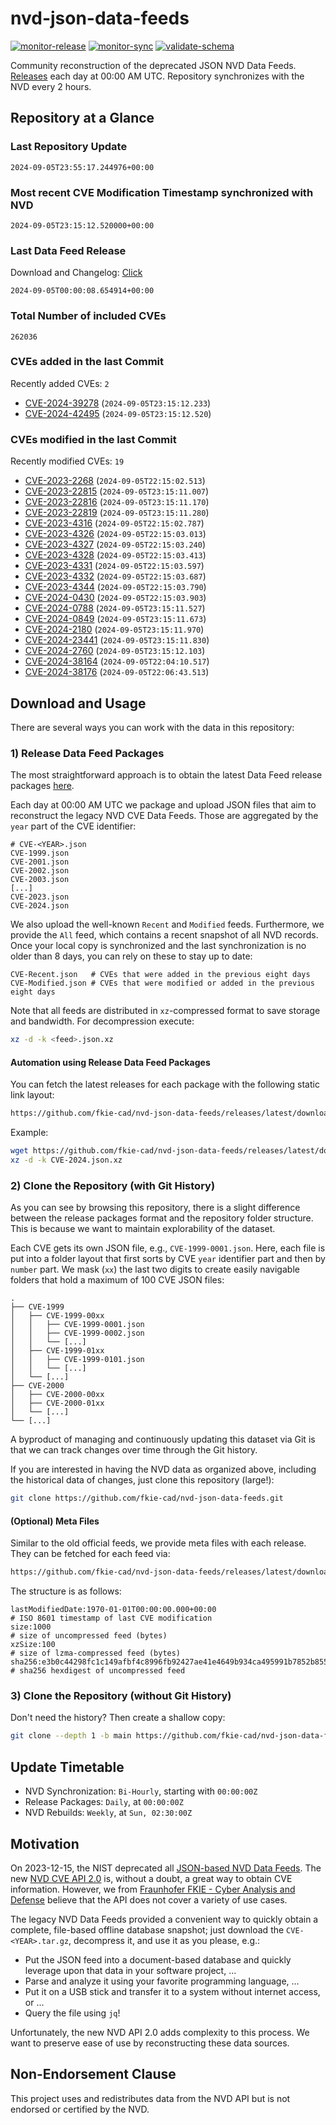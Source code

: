 # nvd-json-data-feeds

[![monitor-release](https://github.com/fkie-cad/nvd-json-data-feeds/actions/workflows/monitor_release.yml/badge.svg)](https://github.com/fkie-cad/nvd-json-data-feeds/actions/workflows/monitor_release.yml)
[![monitor-sync](https://github.com/fkie-cad/nvd-json-data-feeds/actions/workflows/monitor_sync.yml/badge.svg)](https://github.com/fkie-cad/nvd-json-data-feeds/actions/workflows/monitor_sync.yml)
[![validate-schema](https://github.com/fkie-cad/nvd-json-data-feeds/actions/workflows/validate_schema.yml/badge.svg)](https://github.com/fkie-cad/nvd-json-data-feeds/actions/workflows/validate_schema.yml)

Community reconstruction of the deprecated JSON NVD Data Feeds.
[Releases](https://github.com/fkie-cad/nvd-json-data-feeds/releases/latest) each day at 00:00 AM UTC.
Repository synchronizes with the NVD every 2 hours.

## Repository at a Glance

### Last Repository Update

```plain
2024-09-05T23:55:17.244976+00:00
```

### Most recent CVE Modification Timestamp synchronized with NVD

```plain
2024-09-05T23:15:12.520000+00:00
```

### Last Data Feed Release

Download and Changelog: [Click](https://github.com/fkie-cad/nvd-json-data-feeds/releases/latest)

```plain
2024-09-05T00:00:08.654914+00:00
```

### Total Number of included CVEs

```plain
262036
```

### CVEs added in the last Commit

Recently added CVEs: `2`

- [CVE-2024-39278](CVE-2024/CVE-2024-392xx/CVE-2024-39278.json) (`2024-09-05T23:15:12.233`)
- [CVE-2024-42495](CVE-2024/CVE-2024-424xx/CVE-2024-42495.json) (`2024-09-05T23:15:12.520`)


### CVEs modified in the last Commit

Recently modified CVEs: `19`

- [CVE-2023-2268](CVE-2023/CVE-2023-22xx/CVE-2023-2268.json) (`2024-09-05T22:15:02.513`)
- [CVE-2023-22815](CVE-2023/CVE-2023-228xx/CVE-2023-22815.json) (`2024-09-05T23:15:11.007`)
- [CVE-2023-22816](CVE-2023/CVE-2023-228xx/CVE-2023-22816.json) (`2024-09-05T23:15:11.170`)
- [CVE-2023-22819](CVE-2023/CVE-2023-228xx/CVE-2023-22819.json) (`2024-09-05T23:15:11.280`)
- [CVE-2023-4316](CVE-2023/CVE-2023-43xx/CVE-2023-4316.json) (`2024-09-05T22:15:02.787`)
- [CVE-2023-4326](CVE-2023/CVE-2023-43xx/CVE-2023-4326.json) (`2024-09-05T22:15:03.013`)
- [CVE-2023-4327](CVE-2023/CVE-2023-43xx/CVE-2023-4327.json) (`2024-09-05T22:15:03.240`)
- [CVE-2023-4328](CVE-2023/CVE-2023-43xx/CVE-2023-4328.json) (`2024-09-05T22:15:03.413`)
- [CVE-2023-4331](CVE-2023/CVE-2023-43xx/CVE-2023-4331.json) (`2024-09-05T22:15:03.597`)
- [CVE-2023-4332](CVE-2023/CVE-2023-43xx/CVE-2023-4332.json) (`2024-09-05T22:15:03.687`)
- [CVE-2023-4344](CVE-2023/CVE-2023-43xx/CVE-2023-4344.json) (`2024-09-05T22:15:03.790`)
- [CVE-2024-0430](CVE-2024/CVE-2024-04xx/CVE-2024-0430.json) (`2024-09-05T22:15:03.903`)
- [CVE-2024-0788](CVE-2024/CVE-2024-07xx/CVE-2024-0788.json) (`2024-09-05T23:15:11.527`)
- [CVE-2024-0849](CVE-2024/CVE-2024-08xx/CVE-2024-0849.json) (`2024-09-05T23:15:11.673`)
- [CVE-2024-2180](CVE-2024/CVE-2024-21xx/CVE-2024-2180.json) (`2024-09-05T23:15:11.970`)
- [CVE-2024-23441](CVE-2024/CVE-2024-234xx/CVE-2024-23441.json) (`2024-09-05T23:15:11.830`)
- [CVE-2024-2760](CVE-2024/CVE-2024-27xx/CVE-2024-2760.json) (`2024-09-05T23:15:12.103`)
- [CVE-2024-38164](CVE-2024/CVE-2024-381xx/CVE-2024-38164.json) (`2024-09-05T22:04:10.517`)
- [CVE-2024-38176](CVE-2024/CVE-2024-381xx/CVE-2024-38176.json) (`2024-09-05T22:06:43.513`)


## Download and Usage

There are several ways you can work with the data in this repository:

### 1) Release Data Feed Packages

The most straightforward approach is to obtain the latest Data Feed release packages [here](https://github.com/fkie-cad/nvd-json-data-feeds/releases/latest).

Each day at 00:00 AM UTC we package and upload JSON files that aim to reconstruct the legacy NVD CVE Data Feeds.
Those are aggregated by the `year` part of the CVE identifier:

```
# CVE-<YEAR>.json
CVE-1999.json
CVE-2001.json
CVE-2002.json
CVE-2003.json
[...]
CVE-2023.json
CVE-2024.json
```

We also upload the well-known `Recent` and `Modified` feeds.
Furthermore, we provide the `All` feed, which contains a recent snapshot of all NVD records.
Once your local copy is synchronized and the last synchronization is no older than 8 days, you can rely on these to stay up to date:

```plain
CVE-Recent.json   # CVEs that were added in the previous eight days
CVE-Modified.json # CVEs that were modified or added in the previous eight days
```

Note that all feeds are distributed in `xz`-compressed format to save storage and bandwidth.
For decompression execute:

```sh
xz -d -k <feed>.json.xz
```

#### Automation using Release Data Feed Packages

You can fetch the latest releases for each package with the following static link layout:

```sh
https://github.com/fkie-cad/nvd-json-data-feeds/releases/latest/download/CVE-<YEAR>.json.xz
```

Example:

```sh
wget https://github.com/fkie-cad/nvd-json-data-feeds/releases/latest/download/CVE-2024.json.xz
xz -d -k CVE-2024.json.xz
```

### 2) Clone the Repository (with Git History)

As you can see by browsing this repository, there is a slight difference between the release packages format and the repository folder structure.
This is because we want to maintain explorability of the dataset.

Each CVE gets its own JSON file, e.g., `CVE-1999-0001.json`.
Here, each file is put into a folder layout that first sorts by CVE `year` identifier part and then by `number` part.
We mask (`xx`) the last two digits to create easily navigable folders that hold a maximum of 100 CVE JSON files:

```plain
.
├── CVE-1999
│   ├── CVE-1999-00xx
│   │   ├── CVE-1999-0001.json
│   │   ├── CVE-1999-0002.json
│   │   └── [...]
│   ├── CVE-1999-01xx
│   │   ├── CVE-1999-0101.json
│   │   └── [...]
│   └── [...]
├── CVE-2000
│   ├── CVE-2000-00xx
│   ├── CVE-2000-01xx
│   └── [...]
└── [...]
```

A byproduct of managing and continuously updating this dataset via Git is that we can track changes over time through the Git history.

If you are interested in having the NVD data as organized above, including the historical data of changes, just clone this repository (large!):

```sh
git clone https://github.com/fkie-cad/nvd-json-data-feeds.git
```

#### (Optional) Meta Files

Similar to the old official feeds, we provide meta files with each release. They can be fetched for each feed via:

```sh
https://github.com/fkie-cad/nvd-json-data-feeds/releases/latest/download/CVE-<YEAR>.meta
```

The structure is as follows:

```plain
lastModifiedDate:1970-01-01T00:00:00.000+00:00                          # ISO 8601 timestamp of last CVE modification
size:1000                                                               # size of uncompressed feed (bytes)
xzSize:100                                                              # size of lzma-compressed feed (bytes)
sha256:e3b0c44298fc1c149afbf4c8996fb92427ae41e4649b934ca495991b7852b855 # sha256 hexdigest of uncompressed feed
```

### 3) Clone the Repository (without Git History)

Don't need the history? Then create a shallow copy:

```sh
git clone --depth 1 -b main https://github.com/fkie-cad/nvd-json-data-feeds.git
```


## Update Timetable

* NVD Synchronization: `Bi-Hourly`, starting with `00:00:00Z`
* Release Packages: `Daily`, at `00:00:00Z`
* NVD Rebuilds: `Weekly`, at `Sun, 02:30:00Z`


## Motivation

On 2023-12-15, the NIST deprecated all [JSON-based NVD Data Feeds](https://nvd.nist.gov/vuln/data-feeds#divRetirementBanner-1).
The new [NVD CVE API 2.0](https://nvd.nist.gov/developers/vulnerabilities) is, without a doubt, a great way to obtain CVE information.
However, we from [Fraunhofer FKIE - Cyber Analysis and Defense](https://www.fkie.fraunhofer.de/en/departments/cad.html) believe that the API does not cover a variety of use cases.

The legacy NVD Data Feeds provided a convenient way to quickly obtain a complete, file-based offline database snapshot; just download the `CVE-<YEAR>.tar.gz`, decompress it, and use it as you please, e.g.:

- Put the JSON feed into a document-based database and quickly leverage upon that data in your software project, ...
- Parse and analyze it using your favorite programming language, ...
- Put it on a USB stick and transfer it to a system without internet access, or ...
- Query the file using `jq`!

Unfortunately, the new NVD API 2.0 adds complexity to this process.
We want to preserve ease of use by reconstructing these data sources.

## Non-Endorsement Clause

This project uses and redistributes data from the NVD API but is not endorsed or certified by the NVD.